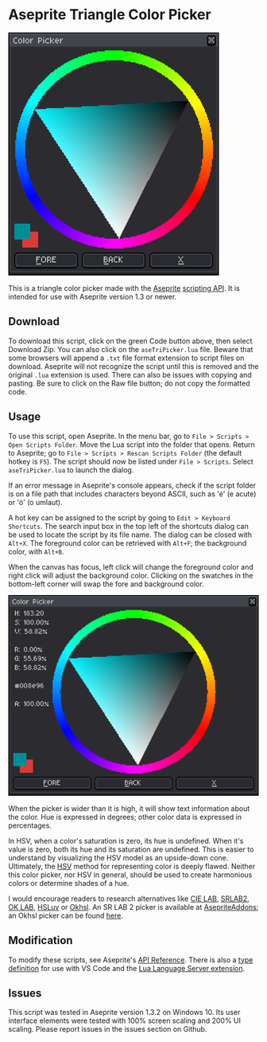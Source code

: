 # Aseprite Triangle Color Picker

![Screen Cap](screenCap0.png)

This is a triangle color picker made with the [Aseprite](https://www.aseprite.org/) [scripting API](https://www.aseprite.org/docs/scripting/). It is intended for use with Aseprite version 1.3 or newer.

## Download

To download this script, click on the green Code button above, then select Download Zip. You can also click on the `aseTriPicker.lua` file. Beware that some browsers will append a `.txt` file format extension to script files on download. Aseprite will not recognize the script until this is removed and the original `.lua` extension is used. There can also be issues with copying and pasting. Be sure to click on the Raw file button; do not copy the formatted code.

## Usage

To use this script, open Aseprite. In the menu bar, go to `File > Scripts > Open Scripts Folder`. Move the Lua script into the folder that opens. Return to Aseprite; go to `File > Scripts > Rescan Scripts Folder` (the default hotkey is `F5`). The script should now be listed under `File > Scripts`. Select `aseTriPicker.lua` to launch the dialog.

If an error message in Aseprite's console appears, check if the script folder is on a file path that includes characters beyond ASCII, such as 'é' (e acute) or 'ö' (o umlaut).

A hot key can be assigned to the script by going to `Edit > Keyboard Shortcuts`. The search input box in the top left of the shortcuts dialog can be used to locate the script by its file name. The dialog can be closed with `Alt+X`. The foreground color can be retrieved with `Alt+F`; the background color, with `Alt+B`.

When the canvas has focus, left click will change the foreground color and right click will adjust the background color. Clicking on the swatches in the bottom-left corner will swap the fore and background color.

![Expanded Screen Cap](screenCap1.png)

When the picker is wider than it is high, it will show text information about the color. Hue is expressed in degrees; other color data is expressed in percentages.

In HSV, when a color's saturation is zero, its hue is undefined. When it's value is zero, both its hue and its saturation are undefined. This is easier to understand by visualizing the HSV model as an upside-down cone. Ultimately, the [HSV](https://en.wikipedia.org/wiki/HSL_and_HSV#Disadvantages) method for representing color is deeply flawed. Neither this color picker, nor HSV in general, should be used to create harmonious colors or determine shades of a hue.

I would encourage readers to research alternatives like [CIE LAB](https://en.wikipedia.org/wiki/CIELAB_color_space), [SRLAB2](https://www.magnetkern.de/srlab2.html), [OK LAB](https://bottosson.github.io/posts/oklab/), [HSLuv](https://www.hsluv.org/) or [Okhsl](https://bottosson.github.io/posts/colorpicker/). An SR LAB 2 picker is available at [AsepriteAddons](https://github.com/behreajj/AsepriteAddons); an Okhsl picker can be found [here](https://github.com/behreajj/asepriteokhsl).

## Modification

To modify these scripts, see Aseprite's [API Reference](https://github.com/aseprite/api). There is also a [type definition](https://github.com/behreajj/aseprite-type-definition) for use with VS Code and the [Lua Language Server extension](https://github.com/LuaLS/lua-language-server).

## Issues

This script was tested in Aseprite version 1.3.2 on Windows 10. Its user interface elements were tested with 100% screen scaling and 200% UI scaling. Please report issues in the issues section on Github.